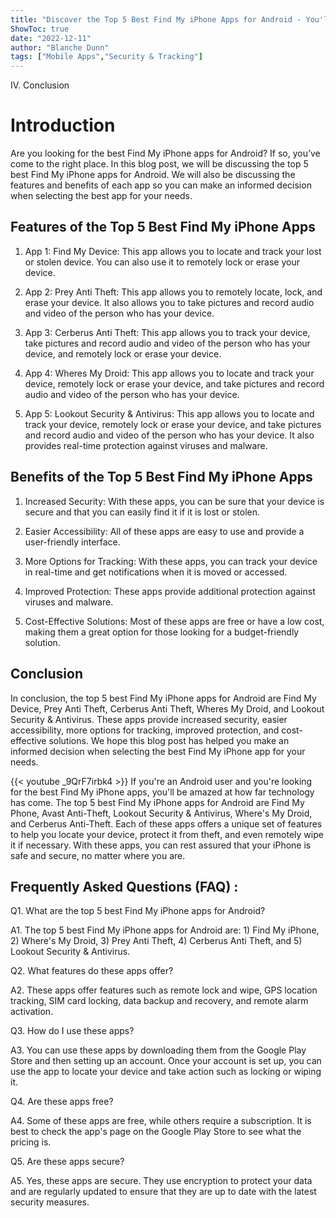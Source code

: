 ```yaml
---
title: "Discover the Top 5 Best Find My iPhone Apps for Android - You'll Be Amazed!"
ShowToc: true 
date: "2022-12-11"
author: "Blanche Dunn" 
tags: ["Mobile Apps","Security & Tracking"]
---
```

IV. Conclusion 

# Introduction 

Are you looking for the best Find My iPhone apps for Android? If so, you’ve come to the right place. In this blog post, we will be discussing the top 5 best Find My iPhone apps for Android. We will also be discussing the features and benefits of each app so you can make an informed decision when selecting the best app for your needs. 

## Features of the Top 5 Best Find My iPhone Apps

1. App 1: Find My Device: This app allows you to locate and track your lost or stolen device. You can also use it to remotely lock or erase your device. 

2. App 2: Prey Anti Theft: This app allows you to remotely locate, lock, and erase your device. It also allows you to take pictures and record audio and video of the person who has your device. 

3. App 3: Cerberus Anti Theft: This app allows you to track your device, take pictures and record audio and video of the person who has your device, and remotely lock or erase your device. 

4. App 4: Wheres My Droid: This app allows you to locate and track your device, remotely lock or erase your device, and take pictures and record audio and video of the person who has your device. 

5. App 5: Lookout Security & Antivirus: This app allows you to locate and track your device, remotely lock or erase your device, and take pictures and record audio and video of the person who has your device. It also provides real-time protection against viruses and malware. 

## Benefits of the Top 5 Best Find My iPhone Apps

1. Increased Security: With these apps, you can be sure that your device is secure and that you can easily find it if it is lost or stolen. 

2. Easier Accessibility: All of these apps are easy to use and provide a user-friendly interface. 

3. More Options for Tracking: With these apps, you can track your device in real-time and get notifications when it is moved or accessed. 

4. Improved Protection: These apps provide additional protection against viruses and malware. 

5. Cost-Effective Solutions: Most of these apps are free or have a low cost, making them a great option for those looking for a budget-friendly solution. 

## Conclusion

In conclusion, the top 5 best Find My iPhone apps for Android are Find My Device, Prey Anti Theft, Cerberus Anti Theft, Wheres My Droid, and Lookout Security & Antivirus. These apps provide increased security, easier accessibility, more options for tracking, improved protection, and cost-effective solutions. We hope this blog post has helped you make an informed decision when selecting the best Find My iPhone app for your needs.

{{< youtube _9QrF7irbk4 >}} 
If you're an Android user and you're looking for the best Find My iPhone apps, you'll be amazed at how far technology has come. The top 5 best Find My iPhone apps for Android are Find My Phone, Avast Anti-Theft, Lookout Security & Antivirus, Where's My Droid, and Cerberus Anti-Theft. Each of these apps offers a unique set of features to help you locate your device, protect it from theft, and even remotely wipe it if necessary. With these apps, you can rest assured that your iPhone is safe and secure, no matter where you are.

## Frequently Asked Questions (FAQ) :
Q1. What are the top 5 best Find My iPhone apps for Android?

A1. The top 5 best Find My iPhone apps for Android are: 1) Find My iPhone, 2) Where's My Droid, 3) Prey Anti Theft, 4) Cerberus Anti Theft, and 5) Lookout Security & Antivirus.

Q2. What features do these apps offer?

A2. These apps offer features such as remote lock and wipe, GPS location tracking, SIM card locking, data backup and recovery, and remote alarm activation.

Q3. How do I use these apps?

A3. You can use these apps by downloading them from the Google Play Store and then setting up an account. Once your account is set up, you can use the app to locate your device and take action such as locking or wiping it.

Q4. Are these apps free?

A4. Some of these apps are free, while others require a subscription. It is best to check the app's page on the Google Play Store to see what the pricing is.

Q5. Are these apps secure?

A5. Yes, these apps are secure. They use encryption to protect your data and are regularly updated to ensure that they are up to date with the latest security measures.


